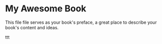 # My Awesome Book

This file file serves as your book's preface, a great place to describe your book's content and ideas.



ttt

